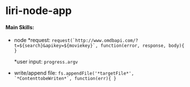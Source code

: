 # liri-node-app

#### Main Skills:
  * node
    *request:
      ```request(`http://www.omdbapi.com/?t=${search}&apikey=${moviekey}`, function(error, response, body){  }```
     
    
    *user input:
      ```progress.argv```
    
   * write/append file:
      ```fs.appendFile('*targetFile*', `*ContenttobeWriten*`, function(err){ }```

